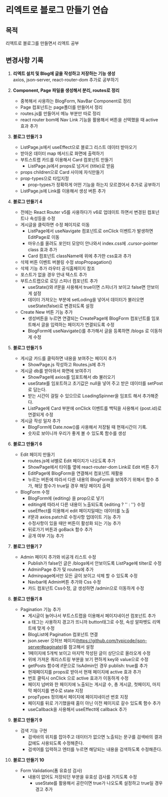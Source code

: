 # 리엑트로 블로그 만들기 연습

## 목적
리엑트로 블로그를 만들면서 리엑트 공부

## 변경사항 기록
1. **리엑트 설치 및 Blog에 글을 작성하고 저장하는 기능 생성**  
axios, json-server, react-router-dom 추가로 공부하기

2. **Component, Page 파일을 생성해서 분리, routes로 정리**  
    * 중복해서 사용하는 BlogForm, NavBar Component로 정리  
    * Page 컴포넌트는 page폴더를 만들어서 정리  
    * routes.js를 만들어서 메뉴 부분만 따로 정리  
    * react router bom에 Nav Link 기능을 활용해서 버튼을 선택했을 때 active 효과 추가

3. **블로그 만들기 3**  
    * ListPage.js에서 useEffect으로 블로그 리스트 데이터 받아오기  
    * 받아온 데이터 map 메서드로 화면에 출력하기  
    * 부트스트랩 카드를 이용해서 Card 컴포넌트 만들기  
        + ListPage.js에서 props로 넘겨서 {title}로 받음  
    * props children으로 Card 사이에 자식만들기  
    * prop-types으로 타입지정  
        + prop-types가 정확하게 어떤 기능을 하는지 모르겠어서 추가로 공부하기  
    * ListPage.js에 Link를 이용해서 생성 버튼 추가  

4. **블로그 만들기 4**
    * 전에는 React Router v5를 사용하다가 v6로 업데이트 하면서 변경된 컴포넌트나 속성등을 수정  
    * 게시글을 클릭하면 수정 페이지로 이동  
        + ListPage에서 useNavigate 컴포넌트로 onClick 이벤트가 발생하면 EditPage로 이동  
        + 마우스를 올려도 포인터 모양이 안나와서 index.css에 .cursor-pointer class 효과 추가  
        + Card 컴포넌트 className에 위에 추가한 css효과 추가  
    * 삭제 버튼 이벤트 버블링 수정 stopPropagation()  
    * 삭제 기능 추가 라우터 공식홈페이지 참조  
    * 포스트가 없을 경우 안내 텍스트 추가  
    * 부트스트랩으로 로딩 스피너 컴포넌트 추가  
        + useState()와 if문을 사용해서 true이면 스피너가 보이고 false면 안보이게 설정  
        + 데이터 가져오는 부분에 setLoding을 넣어서 데이터가 불러오면 useState(false)로 변경되도록 설정  
    * Create New 버튼 기능 추가
        + 생성버튼을 누르면 연결되는 CreatePage에 BlogForm 컴포넌트를 임포트해서 글을 입력하는 페이지가 연결되도록 수정  
        + BlogForm에 useNavigate()를 추가해서 글을 등록하면 /blogs 로 이동하게 수정  

5. **블로그 만들기 5**
    * 게시글 카드를 클릭하면 내용을 보여주는 페이지 추가  
        + ShowPage.js 작성하고 Routes.js에 추가  
    * 게시글 db를 받아와서 화면에 보여주기  
        + ShowPage에 axios를 임포트해서 db 불러오기  
        + useState를 임포트하고 초기값은 null을 넣어 주고 받은 데이터를 setPost로 담는다.  
        + 받는 시간이 걸릴 수 있으므로 LoadingSpinner을 임포트 해서 추가해준다.  
        + ListPage에 Card 부분에 onClick 이벤트를 백틱을 사용해서 {post.id}로 연결되게 수정  
    * 게시글 작성 일자 추가  
        + BlogForm에 Date.now()를 사용해서 저장될 때 현재시간이 기록.  
        + 숫자로 보이니까 우리가 좋게 볼 수 있도록 함수를 생성  

6. **블로그 만들기 6**
    * Edit 페이지 만들기  
        + routes.js에 id별로 Edit 페이지가 나오도록 추가  
        + ShowPage에서 타이틀 옆에 react-router-dom Link로 Edit 버튼 추가  
        + EditPage에 BlogForm을 연결해서 컴포넌트 재활용  
        + 누르는 버튼에 따라서 다른 내용의 BlogForm을 보여주기 위해서 함수 추가, 해당 함수가 true일 경우 해당 페이지 출력  
    * BlogForm 수정  
        + BlogForm에 {editing} 을 prop으로 넣기 
        + editing에 따라서 다른 내용이 노출되도록 {editing ? '' : ''} 수정  
        + useEffect를 이용해서 edit 페이지일때는 데이터를 노출  
        + if문과 axios.patch로 수정사항 업데이트 기능 추가  
        + 수정사항이 있을 때만 버튼이 활성화 되는 기능 추가  
        + 뒤로가기 버튼과 goBack 함수 추가  
        + 공개 여부 기능 추가  

7. **블로그 만들기 7**
    * Admin 페이지 추가와 비공개 리스트 수정  
        + Publish가 false인 글은 /blogs에서 안보이도록 ListPage에 tilter로 수정  
        + AdminPage 추가 및 routes에 추가  
        + Adminpage에서만 모든 글이 보이고 삭제 할 수 있도록 수정  
        + Navbar에 Admin버튼 추가와 Css 수정  
        + 카드 컴포넌트 Css수정, 글 생성하면 /admin으로 이동하게 수정  

8. **블로그 만들기 8**
    * Pagination 기능 추가  
        + 게시글이 늘어나서 부트스트랩을 이용해서 페이지네이션 컴포넌트 추가  
        + a 태그는 사용하지 경고가 뜨니까 button태그로 수정, 속성 알파벳도 리엑트에 맞게 수정  
        + BlogList에 Pagination 컴포넌트 연결  
        + json.sever 깃허브 페이지(https://github.com/typicode/json-server#paginate)를 참고해서 설정  
        + 1페이지에 5개씩 보이고 마지막 작성된 글이 상단으로 올라오게 수정  
        + 위에 가져온 쿼리스트링 부분을 보기 편하게 key와 value으로 수정  
        + getPosts 함수에 if문으로 !isAdmin인 경우 publish: true를 추가  
        + 현재페이지를 props로 받아서 현재 페이지에 active 효과 추가  
        + 번호 클릭시 onClick 으로 active 효과가 이동하게 수정  
        + 페이지 넘버와 한 페이지에 노출되는 게시글 수, 총 게시글, 첫페이지, 마지막 페이지를 변수로 state 지정  
        + propTypes 정의해서 페이지에 페이지네이션 번호 지정  
        + 페이지를 뒤로 가기했을때 홈이 아닌 이전 페이지로 갈수 있도록 함수 추가  
        + useCallback을 사용해서 useEffect에 callback 추가  

9. **블로그 만들기 9**
    * 검색 기능 구현  
        +  검색바의 위치를 잡아주고 데이터가 없으면 노출되는 문구를 검색바의 결과값에도 사용되도록 수정해준다.  
        + 검색어를 입력하고 엔터를 누르면 해당되는 내용을 검색하도록 수정해준다.  

10. **블로그 만들기 10**
    * Form Validation(폼 유효성 검사)  
        + 내용이 없어도 저장되던 부분을 유효성 검사를 거치도록 수정
            + useState를 활용해서 공란이면 true가 나오도록 설정하고 true일 경우 경고 추가  